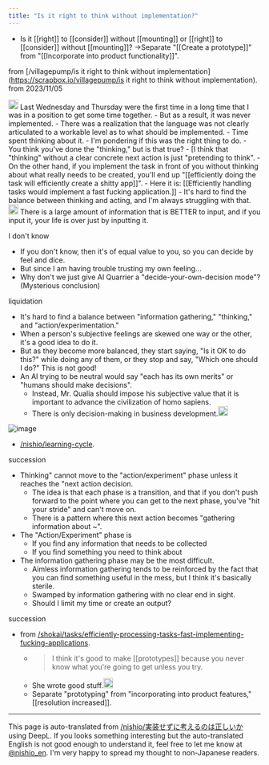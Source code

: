 ```yaml
---
title: "Is it right to think without implementation?"
---
```


- Is it [[right]] to [[consider]] without [[mounting]] or [[right]] to [[consider]] without [[mounting]]?
→Separate "[[Create a prototype]]" from "[[Incorporate into product functionality]]".

from [/villagepump/is it right to think without implementation](https://scrapbox.io/villagepump/is it right to think without implementation).
from 2023/11/05

<img src='https://scrapbox.io/api/pages/villagepump/nishio/icon' alt='/villagepump/nishio.icon' height="19.5"/>
Last Wednesday and Thursday were the first time in a long time that I was in a position to get some time together.
- But as a result, it was never implemented.
- There was a realization that the language was not clearly articulated to a workable level as to what should be implemented.
- Time spent thinking about it.
- I'm pondering if this was the right thing to do.
- You think you've done the "thinking," but is that true?
    - [I think that "thinking" without a clear concrete next action is just "pretending to think".
- On the other hand, if you implement the task in front of you without thinking about what really needs to be created, you'll end up "[[efficiently doing the task will efficiently create a shitty app]]".
    - Here it is: [[Efficiently handling tasks would implement a fast fucking application.]]
    - It's hard to find the balance between thinking and acting, and I'm always struggling with that.<img src='https://scrapbox.io/api/pages/villagepump/sta/icon' alt='/villagepump/sta.icon' height="19.5"/>
There is a large amount of information that is BETTER to input, and if you input it, your life is over just by inputting it.

I don't know
- If you don't know, then it's of equal value to you, so you can decide by feel and dice.
- But since I am having trouble trusting my own feeling...
- Why don't we just give AI Quarrier a "decide-your-own-decision mode"? (Mysterious conclusion)

liquidation
- It's hard to find a balance between "information gathering," "thinking," and "action/experimentation."
- When a person's subjective feelings are skewed one way or the other, it's a good idea to do it.
- But as they become more balanced, they start saying, "Is it OK to do this?" while doing any of them, or they stop and say, "Which one should I do?" This is not good!
- An AI trying to be neutral would say "each has its own merits" or "humans should make decisions".
    - Instead, Mr. Qualia should impose his subjective value that it is important to advance the civilization of homo sapiens.
    - There is only decision-making in business development.<img src='https://scrapbox.io/api/pages/villagepump/基素/icon' alt='/villagepump/基素.icon' height="19.5"/>

![image](https://gyazo.com/56c35b870ce8e2e8ddcdadc2e346fd3e/thumb/1000)
- [/nishio/learning-cycle](https://scrapbox.io/nishio/learning-cycle).

succession
- Thinking" cannot move to the "action/experiment" phase unless it reaches the "next action decision.
    - The idea is that each phase is a transition, and that if you don't push forward to the point where you can get to the next phase, you've "hit your stride" and can't move on.
    - There is a pattern where this next action becomes "gathering information about ~".
- The "Action/Experiment" phase is
    - If you find any information that needs to be collected
    - If you find something you need to think about
- The information gathering phase may be the most difficult.
    - Aimless information gathering tends to be reinforced by the fact that you can find something useful in the mess, but I think it's basically sterile.
    - Swamped by information gathering with no clear end in sight.
    - Should I limit my time or create an output?

succession
- from [/shokai/tasks/efficiently-processing-tasks-fast-implementing-fucking-applications](https://scrapbox.io/shokai/tasks/efficiently-processing-tasks-fast-implementing-fucking-applications).
    - > I think it's good to make [[prototypes]] because you never know what you're going to get unless you try.
    - She wrote good stuff.<img src='https://scrapbox.io/api/pages/villagepump/nishio/icon' alt='/villagepump/nishio.icon' height="19.5"/>
    - Separate "prototyping" from "incorporating into product features," [[resolution increased]].

---
This page is auto-translated from [/nishio/実装せずに考えるのは正しいか](https://scrapbox.io/nishio/実装せずに考えるのは正しいか) using DeepL. If you looks something interesting but the auto-translated English is not good enough to understand it, feel free to let me know at [@nishio_en](https://twitter.com/nishio_en). I'm very happy to spread my thought to non-Japanese readers.